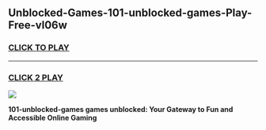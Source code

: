 
## Unblocked-Games-101-unblocked-games-Play-Free-vl06w
<h3>
<a href="https://premium76.site?title=101-unblocked-games&ref=18A">CLICK TO PLAY</a></h3>
<hr>

<h3>
<a href="https://premium76.site?title=101-unblocked-games&ref=18A">CLICK 2 PLAY</a>
  
</h3>

<a href="https://premium76.site?title=101-unblocked-games&ref=18A"><img src="https://clearcache.store/games.png"></a>


**101-unblocked-games games unblocked: Your Gateway to Fun and Accessible Online Gaming**
